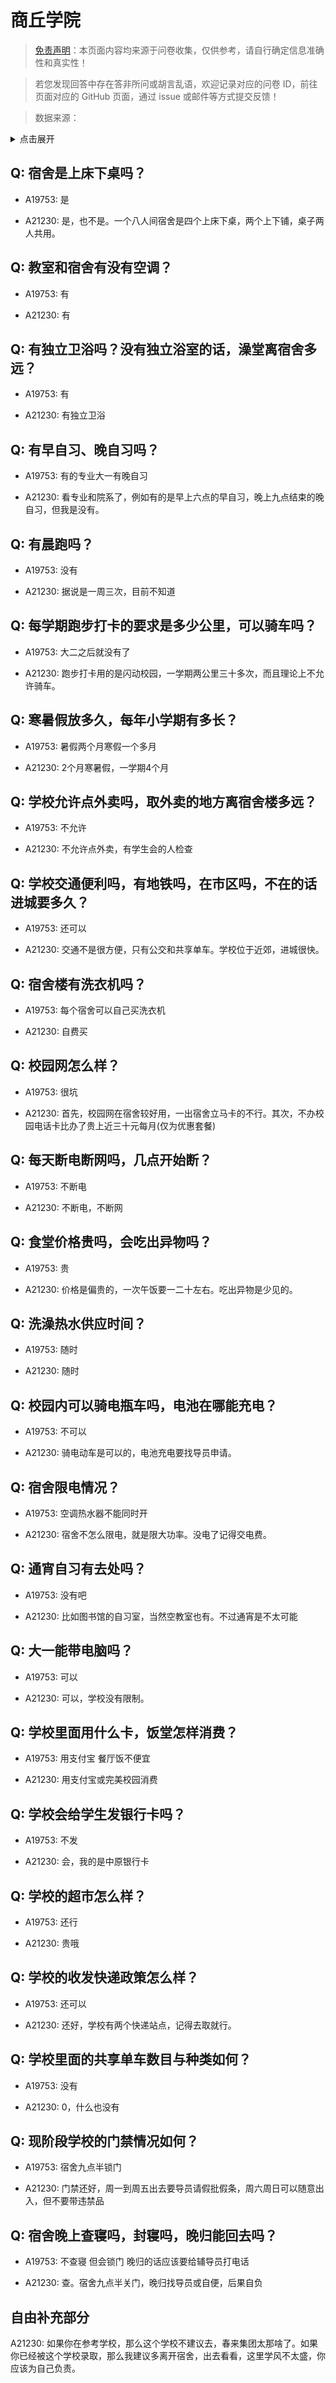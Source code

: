 # 商丘学院

> [免责声明](https://colleges.chat/#_3)：本页面内容均来源于问卷收集，仅供参考，请自行确定信息准确性和真实性！

> 若您发现回答中存在答非所问或胡言乱语，欢迎记录对应的问卷 ID，前往页面对应的 GitHub 页面，通过 issue 或邮件等方式提交反馈！

> 数据来源：

<details><summary>点击展开</summary>
<ul>
<li>A19753: 2512897063@qq.com (2023 年 06 月)</li>
<li>A21230: 匿名 (2023 年 11 月)</li>
</ul>
</details>

## Q: 宿舍是上床下桌吗？

- A19753: 是

- A21230: 是，也不是。一个八人间宿舍是四个上床下桌，两个上下铺，桌子两人共用。

## Q: 教室和宿舍有没有空调？

- A19753: 有

- A21230: 有

## Q: 有独立卫浴吗？没有独立浴室的话，澡堂离宿舍多远？

- A19753: 有

- A21230: 有独立卫浴

## Q: 有早自习、晚自习吗？

- A19753: 有的专业大一有晚自习

- A21230: 看专业和院系了，例如有的是早上六点的早自习，晚上九点结束的晚自习，但我是没有。

## Q: 有晨跑吗？

- A19753: 没有

- A21230: 据说是一周三次，目前不知道

## Q: 每学期跑步打卡的要求是多少公里，可以骑车吗？

- A19753: 大二之后就没有了

- A21230: 跑步打卡用的是闪动校园，一学期两公里三十多次，而且理论上不允许骑车。

## Q: 寒暑假放多久，每年小学期有多长？

- A19753: 暑假两个月寒假一个多月

- A21230: 2个月寒暑假，一学期4个月

## Q: 学校允许点外卖吗，取外卖的地方离宿舍楼多远？

- A19753: 不允许

- A21230: 不允许点外卖，有学生会的人检查

## Q: 学校交通便利吗，有地铁吗，在市区吗，不在的话进城要多久？

- A19753: 还可以

- A21230: 交通不是很方便，只有公交和共享单车。学校位于近郊，进城很快。

## Q: 宿舍楼有洗衣机吗？

- A19753: 每个宿舍可以自己买洗衣机

- A21230: 自费买

## Q: 校园网怎么样？

- A19753: 很坑

- A21230: 首先，校园网在宿舍较好用，一出宿舍立马卡的不行。其次，不办校园电话卡比办了贵上近三十元每月(仅为优惠套餐)

## Q: 每天断电断网吗，几点开始断？

- A19753: 不断电

- A21230: 不断电，不断网

## Q: 食堂价格贵吗，会吃出异物吗？

- A19753: 贵

- A21230: 价格是偏贵的，一次午饭要一二十左右。吃出异物是少见的。

## Q: 洗澡热水供应时间？

- A19753: 随时

- A21230: 随时

## Q: 校园内可以骑电瓶车吗，电池在哪能充电？

- A19753: 不可以

- A21230: 骑电动车是可以的，电池充电要找导员申请。

## Q: 宿舍限电情况？

- A19753: 空调热水器不能同时开

- A21230: 宿舍不怎么限电，就是限大功率。没电了记得交电费。

## Q: 通宵自习有去处吗？

- A19753: 没有吧

- A21230: 比如图书馆的自习室，当然空教室也有。不过通宵是不太可能

## Q: 大一能带电脑吗？

- A19753: 可以

- A21230: 可以，学校没有限制。

## Q: 学校里面用什么卡，饭堂怎样消费？

- A19753: 用支付宝 餐厅饭不便宜

- A21230: 用支付宝或完美校园消费

## Q: 学校会给学生发银行卡吗？

- A19753: 不发

- A21230: 会，我的是中原银行卡

## Q: 学校的超市怎么样？

- A19753: 还行

- A21230: 贵哦

## Q: 学校的收发快递政策怎么样？

- A19753: 还可以

- A21230: 还好，学校有两个快递站点，记得去取就行。

## Q: 学校里面的共享单车数目与种类如何？

- A19753: 没有

- A21230: 0，什么也没有

## Q: 现阶段学校的门禁情况如何？

- A19753: 宿舍九点半锁门

- A21230: 门禁还好，周一到周五出去要导员请假批假条，周六周日可以随意出入，但不要带违禁品

## Q: 宿舍晚上查寝吗，封寝吗，晚归能回去吗？

- A19753: 不查寝 但会锁门 晚归的话应该要给辅导员打电话

- A21230: 查。宿舍九点半关门，晚归找导员或自便，后果自负

## 自由补充部分

A21230: 如果你在参考学校，那么这个学校不建议去，春来集团太那啥了。如果你已经被这个学校录取，那么我建议多离开宿舍，出去看看，这里学风不太盛，你应该为自己负责。